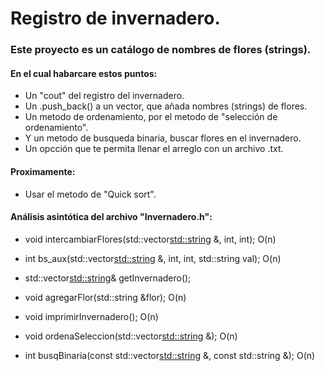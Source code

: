 # Registro de invernadero.

### Este proyecto es un catálogo de nombres de flores (strings).

#### En el cual habarcare estos puntos:
- Un "cout" del registro del invernadero.
- Un .push_back() a un vector, que añada nombres (strings) de flores.
- Un metodo de ordenamiento, por el metodo de "selección de ordenamiento".
- Y un metodo de busqueda binaria, buscar flores en el invernadero.
- Un opcción que te permita llenar el arreglo con un archivo .txt.

#### Proximamente:
- Usar el metodo de "Quick sort".

#### Análisis asintótica del archivo "Invernadero.h":
- void intercambiarFlores(std::vector<std::string> &, int, int); O(n)
- int bs_aux(std::vector<std::string> &, int, int, std::string val); O(n)

- std::vector<std::string>& getInvernadero(); 
- void agregarFlor(std::string &flor); O(n)
- void imprimirInvernadero(); O(n)
- void ordenaSeleccion(std::vector<std::string> &); O(n)
- int busqBinaria(const std::vector<std::string> &, const std::string &); O(n)
